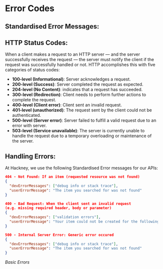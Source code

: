 # Error Codes

##  Standardised Error Messages:

##  HTTP Status Codes:

When a client makes a request to an HTTP server — and the server successfully receives the request — the server must notify the client if the request was successfully handled or not. HTTP accomplishes this with five categories of status codes:
- **100-level (Informational)**: Server acknowledges a request.
- **200-level (Success)**: Server completed the request as expected.
- **204-level (No Content)**: indicates that a request has succeeded.
- **300-level (Redirection)**: Client needs to perform further actions to complete the request.
- **400-level (Client error)**: Client sent an invalid request.
- **401-level (unauthorized)**: The request sent by the client could not be authenticated.
- **500-level (Server error)**: Server failed to fulfill a valid request due to an error with server.
- **503-level (Service unavailable)**: The server is currently unable to handle the request due to a temporary overloading or maintenance of the server.

##  Handling Errors:

At Hackney, we use the following Standardised Error messages for our APIs:

```json
404 - Not Found: If an item (requested resource was not found)
{
  "devErrorMessages": ["debug info or stack trace"],
  "userErrorMessage": "The item you searched for was not found"
}

400 - Bad Request: When the client sent an invalid request
(e.g. missing required header, body or parameter)
{
  "devErrorMessages": ["validation errors"],
  "userErrorMessage": "Your item could not be created for the following reasons..."
}

500 - Internal Server Error: Generic error occured
{
  "devErrorMessages": ["debug info or stack trace"],
  "userErrorMessage": "The item you searched for was not found"
}
```
_Basic Errors_
